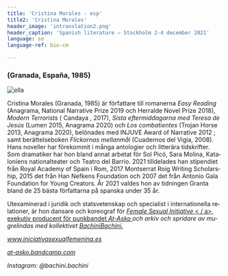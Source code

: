 ```yaml
---
title: 'Cristina Morales - esp'
title2: 'Cristina Morales'
header_image: 'intranslation2.png'
header_caption: 'Spanish literature – Stockholm 2-4 december 2021'
language: se
language-ref: bio-cm

---
```


<!--more-->


<div class="participante-bio">
    <h3 class="fecha-bio">(Granada, España, 1985)</h3>
    <div class="foto-cont">
        <img class="foto" src="{{'images/Cristina_Morales.jpg' | relative_url }}"  alt="ella" /> 
    </div>
    <div class="text esp" lang="es">
        <p> Cristina Morales (Granada, 1985) är författare till romanerna <em> Easy Reading </em> (Anagrama, National Narrative Prize 2019 och Herralde Novel Prize 2018), <em> Modern Terrorists </em> ( Candaya , 2017), <em> Sista eftermiddagarna med Teresa de Jesús </em> (Lumen 2015, Anagrama 2020) och <em> Los combatientes </em> (Trojan Horse 2013, Anagrama 2020), belönades med INJUVE Award of Narrative 2012 ; samt berättelseboken <em> Flickornas mellanmål </em> (Cuadernos del Vigía, 2008). Hans noveller har förekommit i många antologier och litterära tidskrifter. Som dramatiker har hon bland annat arbetat för Sol Picó, Sara Molina, Kataloniens nationalteater och Teatro del Barrio. 2021 tilldelades han stipendiet från Royal Academy of Spain i Rom, 2017 Montserrat Roig Writing Scholarship, 2015 det från Han Nefkens Foundation och 2007 det från Antonio Gala Foundation for Young Creators. År 2021 valdes hon av tidningen Granta bland de 25 bästa författarna på spanska under 35 år. </p>
            <p> Utexaminerad i juridik och statsvetenskap och specialist i internationella relationer, är hon dansare och koreograf för <a href="http://www.iniciativasexualfemenina.es/"> <em> Female Sexual Initiative </em> < / a>, exekutiv producent för punkbandet <a href="https://www.facebook.com/pages/category/Musician-Band/At-asko-1152363591571935/"> <em> At-Asko </ em > </a> och arkiv och spridare av mugrelindas med kollektivet <a href="https://www.instagram.com/bachini.bachini/?hl=es"> <em> BachiniBachini. </em> </ a> </p>
        <p> </p> 
        <p><a href="http://www.iniciativasexualfemenina.es"><em>www.iniciativasexualfemenina.es</em></a></p>
        <p><a href="http://at-asko.bandcamp.com"><em>at-asko.bandcamp.com</em></a></p>
        <p>Instagram: @bachini.bachini</p>  
    </div>
</div>
